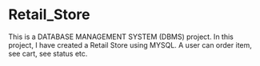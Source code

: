 # Retail_Store
This is a DATABASE MANAGEMENT SYSTEM (DBMS) project. In this project, I have created a Retail Store using MYSQL. A user can order item, see cart, see status etc.
